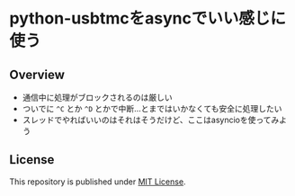 # python-usbtmcをasyncでいい感じに使う

## Overview

 - 通信中に処理がブロックされるのは厳しい
 - ついでに `^C` とか `^D` とかで中断…とまではいかなくても安全に処理したい
 - スレッドでやればいいのはそれはそうだけど、ここはasyncioを使ってみよう

## License

This repository is published under [MIT License](LICENSE).
